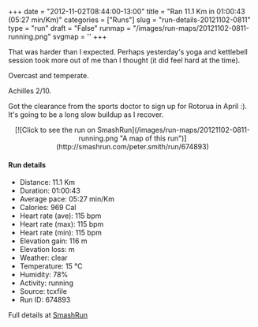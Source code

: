 +++
date = "2012-11-02T08:44:00-13:00"
title = "Ran 11.1 Km in 01:00:43 (05:27 min/Km)"
categories = ["Runs"]
slug = "run-details-20121102-0811"
type = "run"
draft = "False"
runmap = "/images/run-maps/20121102-0811-running.png"
svgmap = '<polyline points="93 13, 91 16, 93 17, 96 20, 96 22, 98 23, 99 26, 95 34, 99 40, 100 46, 97 55, 97 61, 98 62, 99 64, 100 68, 97 75, 97 79, 95 85, 94 89, 80 86, 70 83, 68 83, 22 74, 18 71, 7 59, 3 55, 1 51, 0 43, 1 35, 1 33, 22 31, 46 33, 53 33, 63 28, 79 15, 83 15, 85 12, 92 10">'
+++

That was harder than I expected. Perhaps yesterday's yoga and kettlebell session took more out of me than I thought (it did feel hard at the time). 

Overcast and temperate. 

Achilles 2/10. 

Got the clearance from the sports doctor to sign up for Rotorua in April :). It's going to be a long slow buildup as I recover. 



<!--more-->

<center>
[![Click to see the run on SmashRun](/images/run-maps/20121102-0811-running.png "A map of this run")](http://smashrun.com/peter.smith/run/674893)
</center>

#### Run details

* Distance: 11.1 Km
* Duration: 01:00:43
* Average pace: 05:27 min/Km
* Calories: 969 Cal
* Heart rate (ave): 115 bpm
* Heart rate (max): 115 bpm
* Heart rate (min): 115 bpm
* Elevation gain: 116 m
* Elevation loss:  m
* Weather: clear
* Temperature: 15 &deg;C
* Humidity: 78%
* Activity: running
* Source: tcxfile
* Run ID: 674893

Full details at [SmashRun](http://smashrun.com/peter.smith/run/674893)